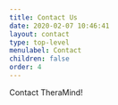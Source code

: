 ```yaml
---
title: Contact Us
date: 2020-02-07 10:46:41
layout: contact
type: top-level
menulabel: Contact
children: false
order: 4
---
```

Contact TheraMind!